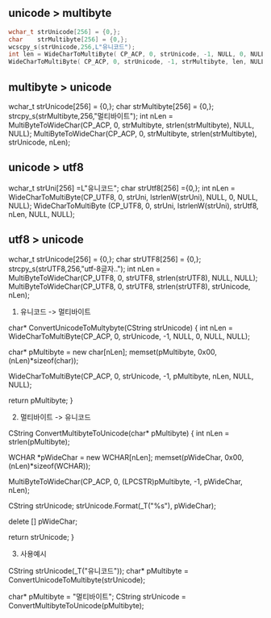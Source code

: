 unicode > multibyte
-----------------------------------------------------------------------------------------
```cpp
wchar_t strUnicode[256] = {0,};
char    strMultibyte[256] = {0,};
wcscpy_s(strUnicode,256,L"유니코드");
int len = WideCharToMultiByte( CP_ACP, 0, strUnicode, -1, NULL, 0, NULL, NULL );    
WideCharToMultiByte( CP_ACP, 0, strUnicode, -1, strMultibyte, len, NULL, NULL );
```

multibyte > unicode
-----------------------------------------------------------------------------------------
wchar_t strUnicode[256] = {0,};
char    strMultibyte[256] = {0,};
strcpy_s(strMultibyte,256,"멀티바이트");
int nLen = MultiByteToWideChar(CP_ACP, 0, strMultibyte, strlen(strMultibyte), NULL, NULL);
MultiByteToWideChar(CP_ACP, 0, strMultibyte, strlen(strMultibyte), strUnicode, nLen);


unicode > utf8
-----------------------------------------------------------------------------------------
wchar_t strUni[256] =L"유니코드";
char strUtf8[256] ={0,};
int nLen = WideCharToMultiByte(CP_UTF8, 0, strUni, lstrlenW(strUni), NULL, 0, NULL, NULL);
WideCharToMultiByte (CP_UTF8, 0, strUni, lstrlenW(strUni), strUtf8, nLen, NULL, NULL);


utf8 > unicode
-----------------------------------------------------------------------------------------
wchar_t strUnicode[256] = {0,};
char    strUTF8[256] = {0,};
strcpy_s(strUTF8,256,"utf-8글자..");
int nLen = MultiByteToWideChar(CP_UTF8, 0, strUTF8, strlen(strUTF8), NULL, NULL);
MultiByteToWideChar(CP_UTF8, 0, strUTF8, strlen(strUTF8), strUnicode, nLen);




1) 유니코드 -> 멀티바이트

char* ConvertUnicodeToMultybyte(CString strUnicode)
{
 int nLen = WideCharToMultiByte(CP_ACP, 0, strUnicode, -1, NULL, 0, NULL, NULL);

 char* pMultibyte  = new char[nLen];
 memset(pMultibyte, 0x00, (nLen)*sizeof(char));

 WideCharToMultiByte(CP_ACP, 0, strUnicode, -1, pMultibyte, nLen, NULL, NULL);

 return pMultibyte;
}


2) 멀티바이트 -> 유니코드

CString ConvertMultibyteToUnicode(char* pMultibyte)
{
 int nLen = strlen(pMultibyte);

 WCHAR *pWideChar = new WCHAR[nLen];
 memset(pWideChar, 0x00, (nLen)*sizeof(WCHAR));

 MultiByteToWideChar(CP_ACP, 0, (LPCSTR)pMultibyte, -1, pWideChar, nLen);

 CString strUnicode;
 strUnicode.Format(_T("%s"), pWideChar);

 delete [] pWideChar;

 return strUnicode;
}


3) 사용예시

CString strUnicode(_T("유니코드"));
char* pMultibyte = ConvertUnicodeToMultibyte(strUnicode);

char* pMultibyte = "멀티바이트";
CString strUnicode = ConvertMultibyteToUnicode(pMultibyte);
